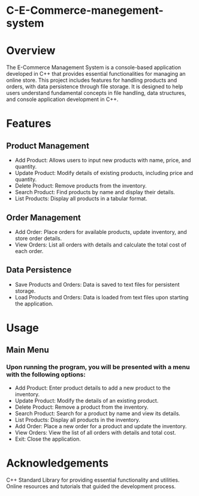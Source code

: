 # C-E-Commerce-manegement-system

# Overview
The E-Commerce Management System is a console-based application developed in C++ that provides essential functionalities for managing an online store. This project includes features for handling products and orders, with data persistence through file storage. It is designed to help users understand fundamental concepts in file handling, data structures, and console application development in C++.

# Features
## Product Management

- Add Product: Allows users to input new products with name, price, and quantity.
- Update Product: Modify details of existing products, including price and quantity.
- Delete Product: Remove products from the inventory.
- Search Product: Find products by name and display their details.
- List Products: Display all products in a tabular format.
## Order Management

- Add Order: Place orders for available products, update inventory, and store order details.
- View Orders: List all orders with details and calculate the total cost of each order.
## Data Persistence

- Save Products and Orders: Data is saved to text files for persistent storage.
- Load Products and Orders: Data is loaded from text files upon starting the application.

# Usage
## Main Menu
### Upon running the program, you will be presented with a menu with the following options:

- Add Product: Enter product details to add a new product to the inventory.
- Update Product: Modify the details of an existing product.
- Delete Product: Remove a product from the inventory.
- Search Product: Search for a product by name and view its details.
- List Products: Display all products in the inventory.
- Add Order: Place a new order for a product and update the inventory.
- View Orders: View the list of all orders with details and total cost.
- Exit: Close the application.


# Acknowledgements
C++ Standard Library for providing essential functionality and utilities.
Online resources and tutorials that guided the development process.
